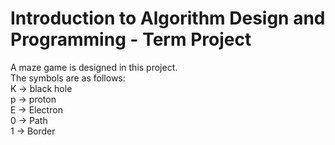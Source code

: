 # Introduction to Algorithm Design and Programming - Term Project

A maze game is designed in this project.  
The symbols are as follows:  
K -> black hole  
p -> proton  
E -> Electron  
0 -> Path  
1 -> Border  